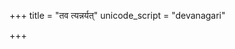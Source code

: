 +++
title = "तव त्यन्नर्यत्"
unicode_script = "devanagari"

+++
<div class="js_include" url="/vedAH/sAma/paravastu-saama/devaH/indraH/tava-tyan-naryam/"  newLevelForH1="1" includeTitle="false"> </div>